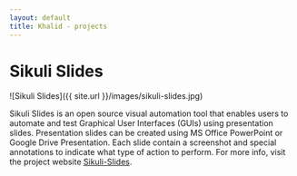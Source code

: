 ```yaml
---
layout: default
title: Khalid - projects
---
```




Sikuli Slides
=============
![Sikuli Slides]({{ site.url }}/images/sikuli-slides.jpg)

Sikuli Slides is an open source visual automation tool that enables users to automate and test Graphical User Interfaces (GUIs) using presentation slides. Presentation slides can be created using MS Office PowerPoint or Google Drive Presentation. Each slide contain a screenshot and special annotations to indicate what type of action to perform. For more info, visit the project website [Sikuli-Slides](http://slides.sikuli.org/).
